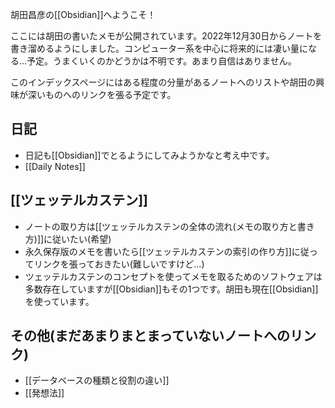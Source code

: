 胡田昌彦の[[Obsidian]]へようこそ！

ここには胡田の書いたメモが公開されています。2022年12月30日からノートを書き溜めるようにしました。コンピューター系を中心に将来的には凄い量になる…予定。うまくいくのかどうかは不明です。あまり自信はありません。

このインデックスページにはある程度の分量があるノートへのリストや胡田の興味が深いものへのリンクを張る予定です。

## 日記
- 日記も[[Obsidian]]でとるようにしてみようかなと考え中です。
- [[Daily Notes]]

## [[ツェッテルカステン]]
- ノートの取り方は[[ツェッテルカステンの全体の流れ(メモの取り方と書き方)]]に従いたい(希望)
- 永久保存版のメモを書いたら[[ツェッテルカステンの索引の作り方]]に従ってリンクを張っておきたい(難しいですけど…)
- ツェッテルカステンのコンセプトを使ってメモを取るためのソフトウェアは多数存在していますが[[Obsidian]]もその1つです。胡田も現在[[Obsidian]]を使っています。

## その他(まだあまりまとまっていないノートへのリンク)
- [[データベースの種類と役割の違い]]
- [[発想法]]